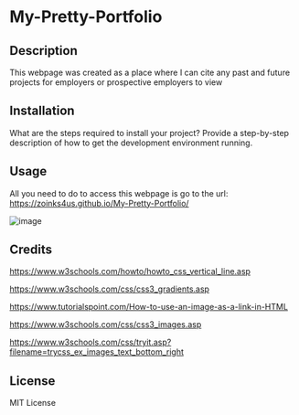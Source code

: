 # My-Pretty-Portfolio

## Description

This webpage was created as a place where I can cite any past and future projects for employers or prospective employers to view

## Installation

What are the steps required to install your project? Provide a step-by-step description of how to get the development environment running.

## Usage

 All you need to do to access this webpage is go to the url: https://zoinks4us.github.io/My-Pretty-Portfolio/


![image](https://github.com/Zoinks4us/My-Pretty-Portfolio/assets/132844654/124c4861-4412-44c6-b60c-fd1f98815dc1)


## Credits

https://www.w3schools.com/howto/howto_css_vertical_line.asp

https://www.w3schools.com/css/css3_gradients.asp

https://www.tutorialspoint.com/How-to-use-an-image-as-a-link-in-HTML

https://www.w3schools.com/css/css3_images.asp

https://www.w3schools.com/css/tryit.asp?filename=trycss_ex_images_text_bottom_right

## License

MIT License


